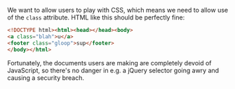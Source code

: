 We want to allow users to play with CSS, which means we need to allow
use of the `class` attribute. HTML like this should be perfectly fine:

```html
<!DOCTYPE html><html><head></head><body>
<a class="blah">u</a>
<footer class="gloop">sup</footer>
</body></html>
```

Fortunately, the documents users are making are completely devoid of
JavaScript, so there's no danger in e.g. a jQuery selector going awry
and causing a security breach.

